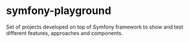 # symfony-playground
Set of projects developed on top of Symfony framework to show and test different features, approaches and components.
